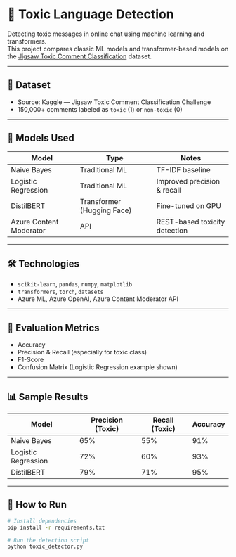 # 🧪 Toxic Language Detection

Detecting toxic messages in online chat using machine learning and transformers.  
This project compares classic ML models and transformer-based models on the [Jigsaw Toxic Comment Classification](https://www.kaggle.com/competitions/jigsaw-toxic-comment-classification-challenge) dataset.

---

## 📂 Dataset
- Source: Kaggle — Jigsaw Toxic Comment Classification Challenge  
- 150,000+ comments labeled as `toxic` (1) or `non-toxic` (0)

---

## 🧠 Models Used

| Model               | Type             | Notes                        |
|--------------------|------------------|-------------------------------|
| Naive Bayes        | Traditional ML   | TF-IDF baseline               |
| Logistic Regression| Traditional ML   | Improved precision & recall  |
| DistilBERT         | Transformer (Hugging Face) | Fine-tuned on GPU       |
| Azure Content Moderator | API | REST-based toxicity detection |

---

## 🛠️ Technologies

- `scikit-learn`, `pandas`, `numpy`, `matplotlib`  
- `transformers`, `torch`, `datasets`  
- Azure ML, Azure OpenAI, Azure Content Moderator API

---

## 🧪 Evaluation Metrics

- Accuracy  
- Precision & Recall (especially for toxic class)  
- F1-Score  
- Confusion Matrix (Logistic Regression example shown)

---

## 📊 Sample Results

| Model               | Precision (Toxic) | Recall (Toxic) | Accuracy |
|--------------------|-------------------|----------------|----------|
| Naive Bayes        | 65%               | 55%            | 91%      |
| Logistic Regression| 72%               | 60%            | 93%      |
| DistilBERT         | 79%               | 71%            | 95%      |

---

## 🚀 How to Run

```bash
# Install dependencies
pip install -r requirements.txt

# Run the detection script
python toxic_detector.py
